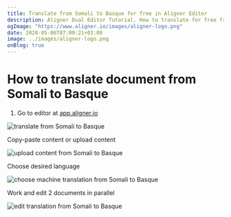 ```yaml
---
title: Translate from Somali to Basque for free in Aligner Editor
description: Aligner Dual Editor Tutorial. How to translate for free from Somali to Basque. Aligner is multilingual document management platform. 
ogImage: "https://www.aligner.io/images/aligner-logo.png"
date: 2020-05-06T07:09:21+03:00
image: ../images/aligner-logo.png
onBlog: true
---
```


# How to translate document from Somali to Basque

1. Go to editor at [app.aligner.io](https://app.aligner.io "Aligner App web page")

![translate from Somali to Basque](../aligner-blank-editor.png "translate from Somali to Basque")

Copy-paste content or upload content

![upload content from Somali to Basque](../aligner-uploaded-document.png "upload content from Somali to Basque")

Choose desired language

![choose machine translation from Somali to Basque](../aligner-language-dropdown.png "choose machine translation from Somali to Basque")

Work and edit 2 documents in parallel

![edit translation from Somali to Basque](../aligner-double-sitded-editor.png "edit translation from Somali to Basque")

